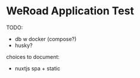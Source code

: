# WeRoad Application Test

TODO:

- db w docker (compose?)
- husky?

choices to document:

- nuxtjs spa + static
